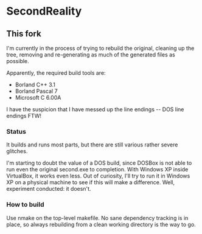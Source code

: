 # SecondReality

## This fork

I'm currently in the process of trying to rebuild the original, cleaning up the tree, removing and re-generating as much of the generated files as possible.

Apparently, the required build tools are:

* Borland C++ 3.1
* Borland Pascal 7
* Microsoft C 6.00A

I have the suspicion that I have messed up the line endings -- DOS line endings FTW!

### Status
It builds and runs most parts, but there are still various rather severe glitches.

I'm starting to doubt the value of a DOS build, since DOSBox is not able to run even the original second.exe to completion. With Windows XP inside VirtualBox, it works even less. Out of curiosity, I'll try to run it in Windows XP on a physical machine to see if this will make a difference. Well, experiment conducted: it doesn't.

### How to build
Use nmake on the top-level makefile. No sane dependency tracking is in place, so always rebuilding from a clean working directory is the way to go.
